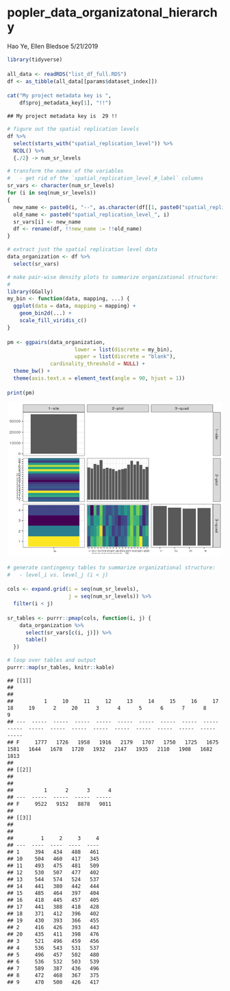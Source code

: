 popler\_data\_organizatonal\_hierarchy
================
Hao Ye, Ellen Bledsoe
5/21/2019

``` r
library(tidyverse)

all_data <- readRDS("list_df_full.RDS")
df <- as_tibble(all_data[[params$dataset_index]])

cat("My project metadata key is ", 
    df$proj_metadata_key[1], "!!")
```

    ## My project metadata key is  29 !!

``` r
# figure out the spatial replication levels
df %>% 
  select(starts_with("spatial_replication_level")) %>%
  NCOL() %>%
  {./2} -> num_sr_levels
```

``` r
# transform the names of the variables
#   - get rid of the `spatial_replication_level_#_label` columns
sr_vars <- character(num_sr_levels)
for (i in seq(num_sr_levels))
{
  new_name <- paste0(i, "--", as.character(df[[1, paste0("spatial_replication_level_", i, "_label")]]))
  old_name <- paste0("spatial_replication_level_", i)
  sr_vars[i] <- new_name
  df <- rename(df, !!new_name := !!old_name)
}
```

``` r
# extract just the spatial replication level data
data_organization <- df %>%
  select(sr_vars)
```

``` r
# make pair-wise density plots to summarize organizational structure:
# 
library(GGally)
my_bin <- function(data, mapping, ...) {
  ggplot(data = data, mapping = mapping) +
    geom_bin2d(...) +
    scale_fill_viridis_c()
}

pm <- ggpairs(data_organization, 
                      lower = list(discrete = my_bin), 
                      upper = list(discrete = "blank"), 
              cardinality_threshold = NULL) + 
  theme_bw() + 
  theme(axis.text.x = element_text(angle = 90, hjust = 1))

print(pm)
```

![](data_report-10_files/figure-markdown_github/unnamed-chunk-5-1.png)

``` r
# generate contingency tables to summarize organizational structure:
#   - level_i vs. level_j (i < j)

cols <- expand.grid(i = seq(num_sr_levels), 
                    j = seq(num_sr_levels)) %>%
  filter(i < j)

sr_tables <- purrr::pmap(cols, function(i, j) {
    data_organization %>%
      select(sr_vars[c(i, j)]) %>%
      table()
  })
```

``` r
# loop over tables and output
purrr::map(sr_tables, knitr::kable)
```

    ## [[1]]
    ## 
    ## 
    ##          1     10     11     12     13     14     15     16     17     18     19      2     20      3      4      5      6      7      8      9
    ## ---  -----  -----  -----  -----  -----  -----  -----  -----  -----  -----  -----  -----  -----  -----  -----  -----  -----  -----  -----  -----
    ## F     1777   1726   1958   1916   2179   1707   1750   1725   1675   1581   1644   1678   1720   1932   2147   1935   2110   1908   1682   1813
    ## 
    ## [[2]]
    ## 
    ## 
    ##          1      2      3      4
    ## ---  -----  -----  -----  -----
    ## F     9522   9152   8878   9011
    ## 
    ## [[3]]
    ## 
    ## 
    ##         1     2     3     4
    ## ---  ----  ----  ----  ----
    ## 1     394   434   488   461
    ## 10    504   460   417   345
    ## 11    493   475   481   509
    ## 12    530   507   477   402
    ## 13    544   574   524   537
    ## 14    441   380   442   444
    ## 15    485   464   397   404
    ## 16    418   445   457   405
    ## 17    441   388   418   428
    ## 18    371   412   396   402
    ## 19    430   393   366   455
    ## 2     416   426   393   443
    ## 20    435   411   398   476
    ## 3     521   496   459   456
    ## 4     536   543   531   537
    ## 5     496   457   502   480
    ## 6     536   532   503   539
    ## 7     589   387   436   496
    ## 8     472   468   367   375
    ## 9     470   500   426   417
